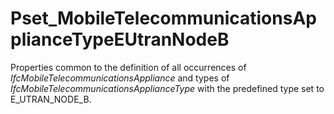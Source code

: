 # Pset_MobileTelecommunicationsApplianceTypeEUtranNodeB

Properties common to the definition of all occurrences of _IfcMobileTelecommunicationsAppliance_ and types of _IfcMobileTelecommunicationsApplianceType_ with the predefined type set to E_UTRAN_NODE_B.<!-- end of definition -->
